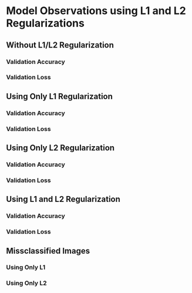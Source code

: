 # Model Observations using L1 and L2 Regularizations

## Without L1/L2 Regularization

### Validation Accuracy



### Validation Loss








## Using Only L1 Regularization
### Validation Accuracy



### Validation Loss







## Using Only L2 Regularization
### Validation Accuracy



### Validation Loss








## Using L1 and L2 Regularization
### Validation Accuracy



### Validation Loss

## Missclassified Images

### Using Only L1

### Using Only L2